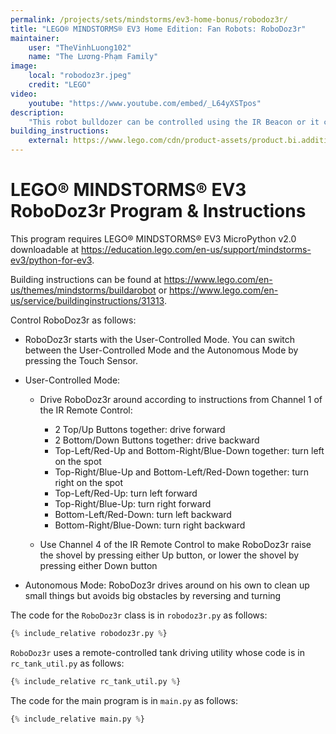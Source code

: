 ```yaml
---
permalink: /projects/sets/mindstorms/ev3-home-bonus/robodoz3r/
title: "LEGO® MINDSTORMS® EV3 Home Edition: Fan Robots: RoboDoz3r"
maintainer:
    user: "TheVinhLuong102"
    name: "The Lương-Phạm Family"
image:
    local: "robodoz3r.jpeg"
    credit: "LEGO"
video:
    youtube: "https://www.youtube.com/embed/_L64yXSTpos"
description:
    "This robot bulldozer can be controlled using the IR Beacon or it can drive on it’s own, avoiding obstacles while clearing and pushing things with its bulldozer bucket."
building_instructions:
    external: https://www.lego.com/cdn/product-assets/product.bi.additional.extra.pdf/31313_X_ROBODOZ3R.pdf
---
```



# LEGO® MINDSTORMS® EV3 RoboDoz3r Program & Instructions

This program requires LEGO® MINDSTORMS® EV3 MicroPython v2.0 downloadable at https://education.lego.com/en-us/support/mindstorms-ev3/python-for-ev3.

Building instructions can be found at https://www.lego.com/en-us/themes/mindstorms/buildarobot or https://www.lego.com/en-us/service/buildinginstructions/31313.

Control RoboDoz3r as follows:

- RoboDoz3r starts with the User-Controlled Mode. You can switch between the User-Controlled Mode and the Autonomous Mode by pressing the Touch Sensor.

- User-Controlled Mode:

    - Drive RoboDoz3r around according to instructions from Channel 1 of the IR Remote Control:
        - 2 Top/Up Buttons together: drive forward
        - 2 Bottom/Down Buttons together: drive backward
        - Top-Left/Red-Up and Bottom-Right/Blue-Down together: turn left on the spot
        - Top-Right/Blue-Up and Bottom-Left/Red-Down together: turn right on the spot
        - Top-Left/Red-Up: turn left forward
        - Top-Right/Blue-Up: turn right forward
        - Bottom-Left/Red-Down: turn left backward
        - Bottom-Right/Blue-Down: turn right backward

    - Use Channel 4 of the IR Remote Control to make RoboDoz3r raise the shovel by pressing either Up button, or lower the shovel by pressing either Down button

- Autonomous Mode: RoboDoz3r drives around on his own to clean up small things but avoids big obstacles by reversing and turning

The code for the `RoboDoz3r` class is in `robodoz3r.py` as follows:

```python
{% include_relative robodoz3r.py %}
```

`RoboDoz3r` uses a remote-controlled tank driving utility whose code is in `rc_tank_util.py` as follows:

```python
{% include_relative rc_tank_util.py %}
```

The code for the main program is in `main.py` as follows:

```python
{% include_relative main.py %}
```
